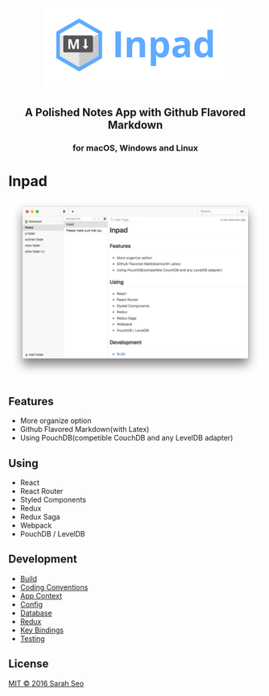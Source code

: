 <h1 align='center'>
  <img alt='Inpad' height='160' src='./resources/logo.png'><br/>
</h1>
<h2 align='center'>A Polished Notes App with Github Flavored Markdown</h2>
<h3 align="center">for macOS, Windows and Linux</h5>

# Inpad

![Screen shot](./resources/screenshot.png)

## Features

- More organize option
- Github Flavored Markdown(with Latex)
- Using PouchDB(competible CouchDB and  any LevelDB adapter)

## Using

- React
- React Router
- Styled Components
- Redux
- Redux Saga
- Webpack
- PouchDB / LevelDB

## Development

- [Build](./docs/build.md)
- [Coding Conventions](./docs/coding-conventions.md)
- [App Context](./docs/context.md)
- [Config](./docs/context.md)
- [Database](./docs/database.md)
- [Redux](./docs/redux)
- [Key Bindings](./docs/key-bindings.md)
- [Testing](./docs/testing.md)

## License

[MIT © 2016 Sarah Seo](./LICENSE.md)
